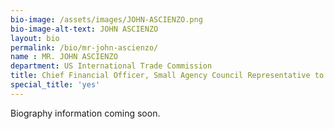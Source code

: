 ```yaml
---
bio-image: /assets/images/JOHN-ASCIENZO.png
bio-image-alt-text: JOHN ASCIENZO
layout: bio
permalink: /bio/mr-john-ascienzo/
name : MR. JOHN ASCIENZO
department: US International Trade Commission
title: Chief Financial Officer, Small Agency Council Representative to the CFOC
special_title: 'yes'
---
```

Biography information coming soon.

